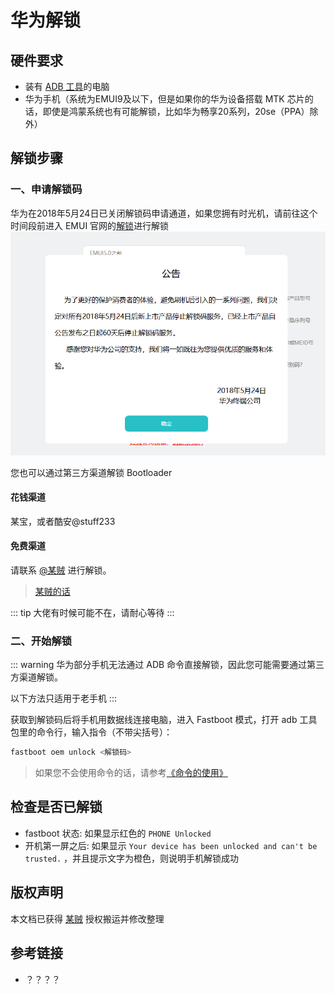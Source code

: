 # 华为解锁

## 硬件要求

* 装有 [ADB 工具](../../tools/platform-tools.md#adb-工具)的电脑
* 华为手机（系统为EMUI9及以下，但是如果你的华为设备搭载 MTK 芯片的话，即使是鸿蒙系统也有可能解锁，比如华为畅享20系列，20se（PPA）除外）

## 解锁步骤

### 一、申请解锁码

华为在2018年5月24日已关闭解锁码申请通道，如果您拥有时光机，请前往这个时间段前进入 EMUI 官网的[解锁](https://emui.huawei.com/cn/unlock_index)进行解锁
![关闭解锁的公告](./images/huawei_close_notice.png)

您也可以通过第三方渠道解锁 Bootloader

#### 花钱渠道

某宝，或者酷安@stuff233

#### 免费渠道

请联系 [@某贼](http://www.coolapk.com/u/3463951) 进行解锁。

> [某贼的话](https://www.coolapk.com/feed/25219974?shareKey=ZDc3M2ExYmZlNjQ2NjA3MTc2ZGY~)

::: tip
大佬有时候可能不在，请耐心等待
:::

### 二、开始解锁

::: warning
华为部分手机无法通过 ADB 命令直接解锁，因此您可能需要通过第三方渠道解锁。

以下方法只适用于老手机
:::

获取到解锁码后将手机用数据线连接电脑，进入 Fastboot 模式，打开 adb 工具包里的命令行，输入指令（不带尖括号）：

``` bash
fastboot oem unlock <解锁码>
```

> 如果您不会使用命令的话，请参考[《命令的使用》](../../help.md)

## 检查是否已解锁

* fastboot 状态: 如果显示红色的 `PHONE Unlocked`
* 开机第一屏之后: 如果显示 `Your device has been unlocked and can't be trusted.` ，并且提示文字为橙色，则说明手机解锁成功

## 版权声明

本文档已获得 [某贼](https://www.coolapk.com/u/3463951) 授权搬运并修改整理

## 参考链接

* ？？？？
